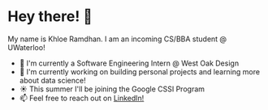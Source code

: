 # Hey there! 👋

<!--
**khloe-r/khloe-r** is a ✨ _special_ ✨ repository because its `README.md` (this file) appears on your GitHub profile.

Here are some ideas to get you started:

- 🔭 I’m currently working on ...
- 🌱 I’m currently learning ...
- 👯 I’m looking to collaborate on ...
- 🤔 I’m looking for help with ...
- 💬 Ask me about ...
- 📫 How to reach me: ...
- 😄 Pronouns: ...
- ⚡ Fun fact: ...
-->

My name is Khloe Ramdhan. I am an incoming CS/BBA student @ UWaterloo!
* 🔭 I'm currently a Software Engineering Intern @ West Oak Design
* 🌱 I'm currently working on building personal projects and learning more about data science!
* ☀️ This summer I'll be joining the Google CSSI Program
* 📫 Feel free to reach out on [LinkedIn!](https://www.linkedin.com/in/khloe-ramdhan/)
